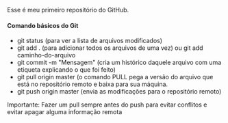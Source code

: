 Esse é meu primeiro repositório do GitHub.

#### Comando básicos do Git
* git status (para ver a lista de arquivos modificados)
* git add . (para adicionar todos os arquivos de uma vez) ou git add caminho-do-arquivo
* git commit -m "Mensagem" (cria um histórico daquele arquivo com uma etiqueta explicando o que foi feito)
* git pull origin master (o comando PULL pega a versão do arquivo que está no repositório remoto e baixa para sua máquina.
* git push origin master (envia as modificações para o repositório remoto)

Importante: Fazer um pull sempre antes do push para evitar conflitos e evitar apagar alguma informação remota